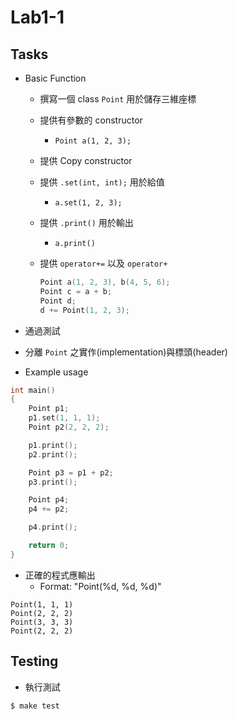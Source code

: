 # Lab1-1

## Tasks

* Basic Function
  * 撰寫一個 class `Point` 用於儲存三維座標
  * 提供有參數的 constructor
    * `Point a(1, 2, 3);`
  * 提供 Copy constructor
  * 提供 `.set(int, int);` 用於給值
    * `a.set(1, 2, 3);`
  * 提供 `.print()` 用於輸出
    * `a.print()`
  * 提供 `operator+=` 以及 `operator+`

    ```cpp
    Point a(1, 2, 3), b(4, 5, 6);
    Point c = a + b;
    Point d;
    d += Point(1, 2, 3);
    ```

* 通過測試
* 分離 `Point` 之實作(implementation)與標頭(header)

* Example usage

```cpp
int main()
{
    Point p1;
    p1.set(1, 1, 1);
    Point p2(2, 2, 2);

    p1.print();
    p2.print();

    Point p3 = p1 + p2;
    p3.print();

    Point p4;
    p4 += p2;

    p4.print();

    return 0;
}
```

* 正確的程式應輸出
  * Format: "Point(%d, %d, %d)"

```
Point(1, 1, 1)
Point(2, 2, 2)
Point(3, 3, 3)
Point(2, 2, 2)
```

## Testing

* 執行測試

```
$ make test
```

